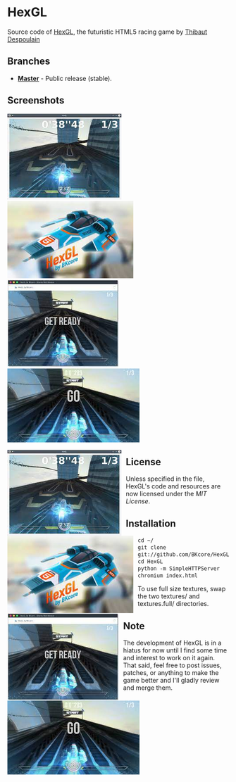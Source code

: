 HexGL
=========

Source code of [HexGL](http://hexgl.bkcore.com), the futuristic HTML5 racing game by [Thibaut Despoulain](http://bkcore.com)

## Branches
  * **[Master](https://github.com/BKcore/HexGL)** - Public release (stable).

## Screenshots
![Screenshot of Game](screenshot.jpeg)
![Start Screen](startScreen.jpeg)
![Get Ready](getReady.jpeg)
![Go](go.jpeg)



<img src="screenshot.jpeg"
     alt="Screenshot of Game"
     style="float: left; margin-right: 10px;" />
     
<img src="startScreen.jpeg"
     alt="Start Screen"
     style="float: left; margin-right: 10px;" />
     
<img src="getReady.jpeg"
     alt="Get Ready"
     style="float: left; margin-right: 10px;" />
     
<img src="go.jpeg"
     alt="Go"
     style="float: left; margin-right: 10px;" />     

## License

Unless specified in the file, HexGL's code and resources are now licensed under the *MIT License*.

## Installation

	cd ~/
	git clone git://github.com/BKcore/HexGL.git
	cd HexGL
	python -m SimpleHTTPServer
	chromium index.html

To use full size textures, swap the two textures/ and textures.full/ directories.

## Note

The development of HexGL is in a hiatus for now until I find some time and interest to work on it again.
That said, feel free to post issues, patches, or anything to make the game better and I'll gladly review and merge them.
